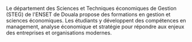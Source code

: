 Le département des Sciences et Techniques économiques de Gestion (STEG) de l'ENSET de Douala propose des formations en gestion et sciences économiques. Les étudiants y développent des compétences en management, analyse économique et stratégie pour répondre aux enjeux des entreprises et organisations modernes.